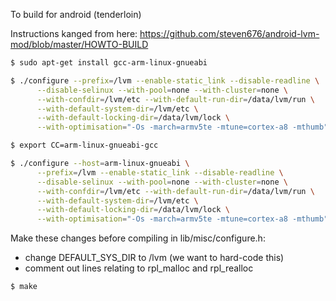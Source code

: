 To build for android (tenderloin)

Instructions kanged from here:
https://github.com/steven676/android-lvm-mod/blob/master/HOWTO-BUILD

```bash
$ sudo apt-get install gcc-arm-linux-gnueabi

$ ./configure --prefix=/lvm --enable-static_link --disable-readline \
      --disable-selinux --with-pool=none --with-cluster=none \
      --with-confdir=/lvm/etc --with-default-run-dir=/data/lvm/run \
      --with-default-system-dir=/lvm/etc \
      --with-default-locking-dir=/data/lvm/lock \
      --with-optimisation="-Os -march=armv5te -mtune=cortex-a8 -mthumb"

$ export CC=arm-linux-gnueabi-gcc

$ ./configure --host=arm-linux-gnueabi \
      --prefix=/lvm --enable-static_link --disable-readline \
      --disable-selinux --with-pool=none --with-cluster=none \
      --with-confdir=/lvm/etc --with-default-run-dir=/data/lvm/run \
      --with-default-system-dir=/lvm/etc \
      --with-default-locking-dir=/data/lvm/lock \
      --with-optimisation="-Os -march=armv5te -mtune=cortex-a8 -mthumb"

```

Make these changes before compiling in lib/misc/configure.h:
* change DEFAULT_SYS_DIR to /lvm (we want to hard-code this)
* comment out lines relating to rpl_malloc and rpl_realloc

```bash
$ make
```
